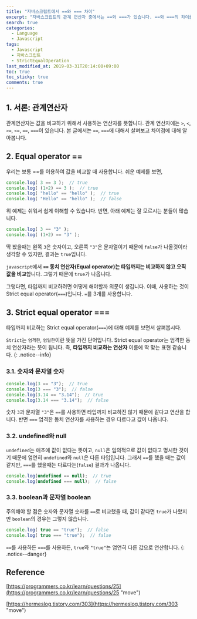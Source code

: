 ```yaml
---
title: "자바스크립트에서 ==와 === 차이"
excerpt: "자바스크립트의 관계 연산자 중에서는 ==와 ===가 있습니다. ==와 ===의 차이를 살펴봅니다."
search: true
categories: 
  - Language
  - Javascript
tags: 
  - Javascript
  - 자바스크립트
  - StrictEqualOperation
last_modified_at: 2019-03-31T20:14:00+09:00
toc: true
toc_sticky: true
comments: true
---
```


## 1. 서론: 관계연산자

관계연산자는 값을 비교하기 위해서 사용하는 연산자를 뜻합니다. 관계 연산자에는 `>`, `<`, `>=`, `<=`, `==`, `===`이 있습니다. 본 글에서는 `==`, `===`에 대해서 살펴보고 차이점에 대해 알아봅니다.


## 2. Equal operator ==

우리는 보통 ==를 이용하여 값을 비교할 때 사용합니다. 쉬운 예제를 보면,

```javascript
console.log( 3 == 3 );  // true
console.log( (1+2) == 3 );  // true
console.log( "hello" == "hello" );  // true
console.log( "Hello" == "hello" );  // false
```

위 예제는 쉬워서 쉽게 이해할 수 있습니다. 반면, 아래 예제는 잘 모르시는 분들이 많습니다.

```javascript
console.log( 3 == "3" );
console.log( (1+2) == "3" );
```

딱 봤을때는 왼쪽 `3`은 숫자이고, 오른쪽 `"3"`은 문자열이기 때문에 `false`가 나올것이라 생각할 수 있지만, 결과는 `true`입니다.  

`javascript`에서 **`==` 동치 연산자(Equal operator)는 타입까지는 비교하지 않고 오직 값을 비교**합니다. 그렇기 때문에 `true`가 나옵니다.  

그렇다면, 타입까지 비교하려면 어떻게 해야할까 의문이 생깁니다. 이때, 사용하는 것이 Strict equal operator(`===`)입니다. `=`를 3개를 사용합니다.  

## 3. Strict equal operator ===

타입까지 비교하는 Strict equal operator(`===`)에 대해 예제를 보면서 살펴봅시다.  

`Strict`는 `엄격한`, `엄밀한`이란 뜻을 가진 단어입니다. Strict equal operator는 엄격한 동치 연산자라는 뜻이 됩니다. 즉, **타입까지 비교하는 연산자** 이름에 딱 맞는 표현 같습니다.
{: .notice--info}

### 3.1. 숫자와 문자열 숫자

```javascript
console.log(3 == "3");  // true
console.log(3 === "3");  // false
console.log(3.14 == "3.14");  // true
console.log(3.14 === "3.14");  // false
```

숫자 `3`과 문자열 `"3"`은 `==`를 사용하면 타입까지 비교하진 않기 때문에 같다고 연산을 합니다. 반면 `===` 엄격한 동치 연산자를 사용하는 경우 다르다고 값이 나옵니다.

### 3.2. undefined와 null

`undefined`는 애초에 값이 없다는 뜻이고, `null`은 임의적으로 값이 없다고 명시한 것이기 때문에 엄연히 `undefined`와 `null`은 다른 타입입니다. 그래서 `==`를 했을 때는 값이 같지만, `===`를 했을때는 다르다는(`false`) 결과가 나옵니다.  

```javascript
console.log(undefined == null);  // true
console.log(undefined === null);  // false
```

### 3.3. boolean과 문자열 boolean

주의해야 할 점은 숫자와 문자열 숫자를 `==`로 비교했을 때, 값이 같다면 `true`가 나왔지만 `boolean`의 경우는 그렇지 않습니다.

```javascript
console.log( true == "true");  // false
console.log( true === "true");  // false
```

`==`를 사용하든 `===`를 사용하든, `true`와 `"true"`는 엄연히 다른 값으로 연산합니다.
{: .notice--danger}


## Reference

[https://programmers.co.kr/learn/questions/25](https://programmers.co.kr/learn/questions/25 "move")  

[https://hermeslog.tistory.com/303](https://hermeslog.tistory.com/303 "move")